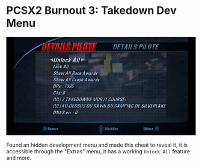 # PCSX2 Burnout 3: Takedown Dev Menu

![Burnout 3: Takedown Dev Menu](menu.png)

Found an hidden development menu and made this cheat to reveal it, it is accessible through the "Extras" menu, it has a working `Unlock All` feature and more.
